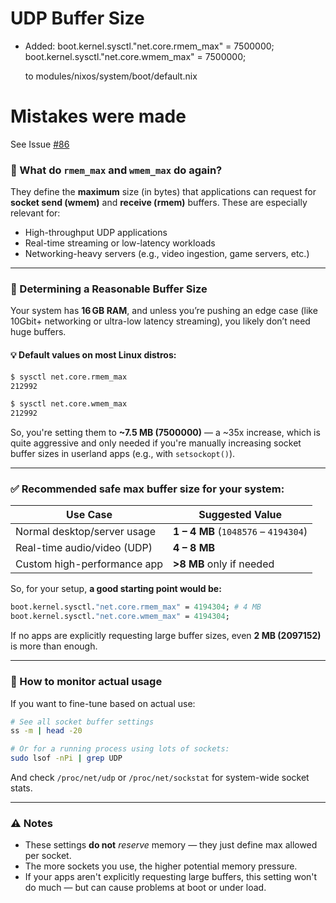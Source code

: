 # UDP Buffer Size

- Added:
  boot.kernel.sysctl."net.core.rmem_max" = 7500000;
  boot.kernel.sysctl."net.core.wmem_max" = 7500000;

  to modules/nixos/system/boot/default.nix

# Mistakes were made

See Issue [#86](https://github.com/wg-lux/luxnix/issues/86)


### 🔧 What do `rmem_max` and `wmem_max` do again?

They define the **maximum** size (in bytes) that applications can request for **socket send (wmem)** and **receive (rmem)** buffers. These are especially relevant for:

- High-throughput UDP applications
- Real-time streaming or low-latency workloads
- Networking-heavy servers (e.g., video ingestion, game servers, etc.)

---

### 📏 Determining a Reasonable Buffer Size

Your system has **16 GB RAM**, and unless you’re pushing an edge case (like 10Gbit+ networking or ultra-low latency streaming), you likely don’t need huge buffers.

#### 💡 Default values on most Linux distros:

```bash
$ sysctl net.core.rmem_max
212992

$ sysctl net.core.wmem_max
212992
```

So, you're setting them to **~7.5 MB (7500000)** — a ~35x increase, which is quite aggressive and only needed if you're manually increasing socket buffer sizes in userland apps (e.g., with `setsockopt()`).

---

### ✅ Recommended safe max buffer size for your system:

| Use Case                    | Suggested Value                      |
| --------------------------- | ------------------------------------ |
| Normal desktop/server usage | **1 – 4 MB** (`1048576` – `4194304`) |
| Real-time audio/video (UDP) | **4 – 8 MB**                         |
| Custom high-performance app | **>8 MB** only if needed             |

So, for your setup, **a good starting point would be:**

```nix
boot.kernel.sysctl."net.core.rmem_max" = 4194304; # 4 MB
boot.kernel.sysctl."net.core.wmem_max" = 4194304;
```

If no apps are explicitly requesting large buffer sizes, even **2 MB (2097152)** is more than enough.

---

### 🧪 How to monitor actual usage

If you want to fine-tune based on actual use:

```bash
# See all socket buffer settings
ss -m | head -20

# Or for a running process using lots of sockets:
sudo lsof -nPi | grep UDP
```

And check `/proc/net/udp` or `/proc/net/sockstat` for system-wide socket stats.

---

### ⚠️ Notes

- These settings **do not** _reserve_ memory — they just define max allowed per socket.
- The more sockets you use, the higher potential memory pressure.
- If your apps aren't explicitly requesting large buffers, this setting won't do much — but can cause problems at boot or under load.
